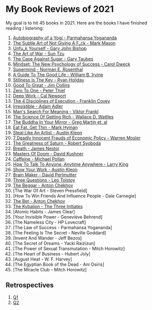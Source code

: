 # My Book Reviews of 2021

My goal is to hit 45 books in 2021. Here are the books I have finished reading / listening:

1. [Autobiography of a Yogi - Parmahansa Yogananda](AutobiographyOfAYogi.md)
2. [The Subtle Art of Not Giving A F_ck - Mark Mason](TheSubtleArtOfNotGivingAF_ck.md)
3. [Unfu_k Yourself - Gary John Bishop](Unfu_kYourself.md)
4. [The Art of War - Sun Tzu](TheArtOfWar.md)
5. [The Case Against Sugar - Gary Taubes](TheCaseAgainstSugar.md)
6. [Mindset: The New Psychology of Success - Carol Dweck](MindsetTheNewPsychologyOfSuccess.md)
7. [Supermind - Norman E. Rosenthal](Supermind.md)
8. [A Guide To The Good Life - William B. Irvine](AGuideToTheGoodLife.md)
9. [Stillness Is The Key - Ryan Holiday](StillnessIsTheKey.md)
10. [Good To Great - Jim Collins](GoodToGreat.md)
11. [Zero To One - Peter Thiel](ZeroToOne.md)
12. [Deep Work - Cal Newport](DeepWork.md)
13. [The 4 Disciplines of Execution - Franklin Covey](The4DX.md)
14. [Irresistible - Adam Adler](Irresistible.md)
15. [Man's Search For Meaning - Viktor Frankl](MansSearchForMeaning.md)
16. [The Science Of Getting Rich - Wallace D. Wattles](TheScienceOfGettingRich.md)
17. [The Buddha In Your Mirror - Greg Martin et. al](TheBuddhaInYourMirror.md)
18. [Eat Fat, Get Thin - Mark Hyman](EatFatGetThin.md)
19. [Steal Like An Artist - Austin Kleon](StealLikeAnArtist.md)
20. [7 Deadly Innocent Frauds of Economic Policy - Warren Mosler](SevenDeadlyInnocentFraudsOfEconomicPolicy.md)
21. [The Greatness of Saturn - Robert Svoboda](TheGreatnessOfSaturn.md)
22. [Breath - James Nestor](Breath.md)
23. [Masters Of Doom - David Kushner](MastersOfDoom.md)
24. [Caffeine - Michael Pollan](Caffeine.md)
25. [How To Talk To Anyone, Anytime Anywhere - Larry King](HowToTalkToAnyoneAnytimeAnywhere.md)
26. [Show Your Work - Austin Kleon](ShowYourWork.md)
27. [Brain Maker - David Perlmutter](BrainMaker.md)
28. [Three Questions - Leo Tolstoy](ThreeQuestions.md)
29. [The Beggar - Anton Chekhov](TheBeggar.md)
30. [The War Of Art - Steven Pressfield]
31. [How To Win Friends And Influence People - Dale Carnegie]
32. [The Bet - Anton Chekhov](TheBet.md)
33. [The Kybalion - The Three Initiates](Kybalion.md)
34. [Atomic Habits - James Clear]
35. [Your Invisible Power - Geneviève Behrend]
36. [The Nameless City - HP Lovecraft]
37. [The Law of Success - Parmahansa Yogananda]
38. [The Feeling Is The Secret - Neville Goddard]
39. [Invent And Wander - Jeff Bezos]
40. [The Secret of Dreams - Yacki Raizizun]
41. [The Power of Sexual Transmutation - Mitch Horowitz]
42. [The Heart of Business - Hubert Joly]
43. [August Heat - W. F. Harvey]
44. [The Egyptian Book of the Dead - Ani Osiris]
45. [The Miracle Club - Mitch Horowitz]

## Retrospectives
1. [Q1](Q1Retrospective.md)
2. [Q2](Q2Retrospective.md)